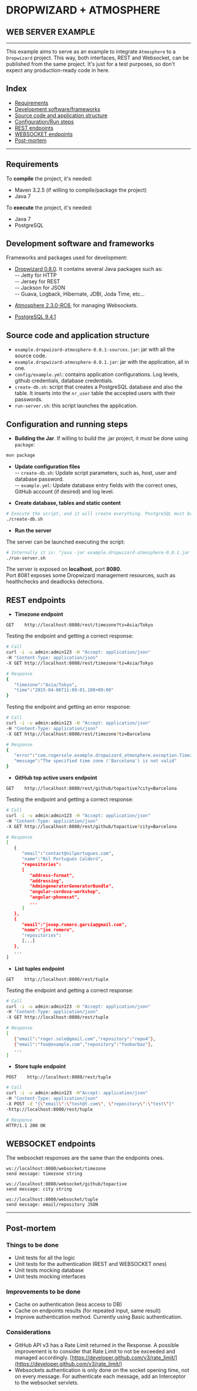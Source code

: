 
# DROPWIZARD + ATMOSPHERE 
## WEB SERVER EXAMPLE

---------

This example aims to serve as an example to integrate `Atmosphere`  to a `Dropwizard` project.
This way, both interfaces, REST and Websocket, can be published from the same project.
It's just for a test purposes, so don't expect any production-ready code in here.

## Index

- [Requirements](#requirements)
- [Development software/frameworks](#development-software-and-frameworks)
- [Source code and application structure](#source-code-and-application-structure)
- [Configuration/Run steps](#configuration-and-running-steps)
- [REST endpoints](#rest-endpoints)
- [WEBSOCKET endpoints](#websocket-endpoints)
- [Post-mortem](#post-mortem)

---------

## Requirements

To **compile** the project, it's needed:

- Maven 3.2.5 (if willing to compile/package the project)
- Java 7

To **execute** the project, it's needed:

- Java 7
- PostgreSQL


## Development software and frameworks

Frameworks and packages used for development:

- [Dropwizard 0.8.0](http://www.dropwizard.io/). It contains several Java packages such as:  
-- Jetty for HTTP  
-- Jersey for REST  
-- Jackson for JSON  
-- Guava, Logback, Hibernate, JDBI, Joda Time, etc... 
  
- [Atmosphere 2.3.0-RC6](https://github.com/Atmosphere/atmosphere), for managing Websockets.

- [PostgreSQL 9.4.1](http://postgresapp.com/)


## Source code and application structure

- `example.dropwizard-atmosphere-0.0.1-sources.jar`: jar with all the source code.
- `example.dropwizard-atmosphere-0.0.1.jar`: jar with the application, all in one.
- `config/example.yml`: contains application configurations. Log levels, github credentials, database credentials.
- `create-db.sh`: script that creates a PostgreSQL database and also the table. It inserts into the `nr_user` 
  table the accepted users with their passwords.  
- `run-server.sh`: this script launches the application.


## Configuration and running steps

- **Building the Jar**. If willing to build the .jar project, it must be done using `package`:

```bash
mvn package
```

- **Update configuration files**  
-- `create-db.sh`: Update script parameters, such as, host, user and database password.  
-- `example.yml`: Update database entry fields with the correct ones, GitHub account (if desired) and log level.

- **Create database, tables and static content**

```bash
# Execute the script, and it will create everything. PostgreSQL must be up and running.
./create-db.sh
```

- **Run the server**

The server can be launched executing the script:

```bash
# Internally it is: "java -jar example.dropwizard-atmosphere-0.0.1.jar server config/example.yml"
./run-server.sh
```

The server is exposed on **localhost**, port **8080**.  
Port 8081 exposes some Dropwizard management resources, such as healthchecks and deadlocks detections.

## REST endpoints

- **Timezone endpoint**

```
GET    http://localhost:8080/rest/timezone?tz=Asia/Tokyo
```

Testing the endpoint and getting a correct response:

```bash
# Call
curl -i -u admin:admin123 -H "Accept: application/json" 
-H "Content-Type: application/json" 
-X GET http://localhost:8080/rest/timezone?tz=Asia/Tokyo

# Response
{
   "timezone":"Asia/Tokyo",
   "time":"2015-04-06T11:09:01.108+09:00"
}
```

Testing the endpoint and getting an error response:

```bash
# Call
curl -i -u admin:admin123 -H "Accept: application/json" 
-H "Content-Type: application/json" 
-X GET http://localhost:8080/rest/timezone?tz=Barcelona

# Response
{
   "error":"com.rogersole.example.dropwizard_atmosphere.exception.TimezoneException",
   "message":"The specified time zone ('Barcelona') is not valid"
}
```

-  **GitHub top active users endpoint**

```
GET    http://localhost:8080/rest/github/topactive?city=Barcelona
```

Testing the endpoint and getting a correct response:

```bash
# Call
curl -i -u admin:admin123 -H "Accept: application/json" 
-H "Content-Type: application/json" 
-X GET http://localhost:8080/rest/github/topactive?city=Barcelona

# Response
[
   {
      "email":"contact@nilportugues.com",
      "name":"Nil Portugués Calderó",
      "repositories":
      [
         "address-format",
         "addressing",
         "AdmingeneratorGeneratorBundle",
         "angular-cordova-workshop",
         "angular-phonecat",
         ...
      ]
   },
   {
      "email":"josep.romero.garcia@gmail.com",
      "name":"joe romero",
      "repositories":	   
      [...]
   },
   ...   
]
```

- **List tuples endpoint**

```
GET    http://localhost:8080/rest/tuple
```

Testing the endpoint and getting a correct response:

```bash
# Call
curl -i -u admin:admin123 -H "Accept: application/json" 
-H "Content-Type: application/json" 
-X GET http://localhost:8080/rest/tuple

# Response
[
   {"email":"roger.sole@gmail.com","repository":"repo4"},
   {"email":"foo@example.com","repository":"foobarbaz"},
   ...
]
```

- **Store tuple endpoint**

```
POST    http://localhost:8080/rest/tuple
```

```bash
# Call
curl -i -u admin:admin123 -H"Accept: application/json" 
-H "Content-Type: application/json" 
-X POST -d "{\"email\":\"test@t.com\", \"repository\":\"test\"}" 
-http://localhost:8080/rest/tuple

# Response
HTTP/1.1 200 OK
```

## WEBSOCKET endpoints

The websocket responses are the same than the endpoints ones.
```
ws://localhost:8080/websocket/timezone
send message: timezone string

ws://localhost:8080/websocket/github/topactive
send message: city string

ws://localhost:8080/websocket/tuple
send message: email/repository JSON
```

---- 

## Post-mortem

### Things to be done
- Unit tests for all the logic
- Unit tests for the authentication (REST and WEBSOCKET ones)
- Unit tests mocking database
- Unit tests mocking interfaces

### Improvements to be done
- Cache on authentication (less access to DB)
- Cache on endpoints results (for repeated input, same result)
- Improve authentication method. Currently using Basic authentication.

### Considerations
- GitHub API v3 has a Rate Limit returned in the Response. A possible improvement is to consider that Rate Limit to not be exceeded and managed accordingly. [https://developer.github.com/v3/rate_limit/](https://developer.github.com/v3/rate_limit/)
- Websockets authentication is only done on the socket opening time, not on every message. For authenticate each message, add an Interceptor to the websocket servlets.